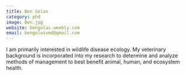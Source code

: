 ```yaml
---
title: Ben Golas
category: phd
image: Ben.jpg
website: bengolas.weebly.com
email: bengolasvmd@gmail.com
---
```


I am primarily interested in wildlife disease ecology. My veterinary background is incorporated into my research to determine and analyze methods of management to best benefit animal, human, and ecosystem health.
